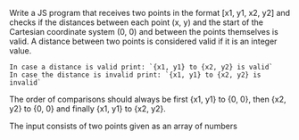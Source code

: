 Write a JS program that receives two points in the format [x1, y1, x2, y2] and checks if the distances between each point (x, y) and the start of the Cartesian coordinate system (0, 0) and between the points themselves is valid. A distance between two points is considered valid if it is an integer value.

    In case a distance is valid print: `{x1, y1} to {x2, y2} is valid`
    In case the distance is invalid print: `{x1, y1} to {x2, y2} is invalid`

The order of comparisons should always be first {x1, y1} to {0, 0}, then {x2, y2} to {0, 0} and finally {x1, y1} to {x2, y2}. 

The input consists of two points given as an array of numbers
